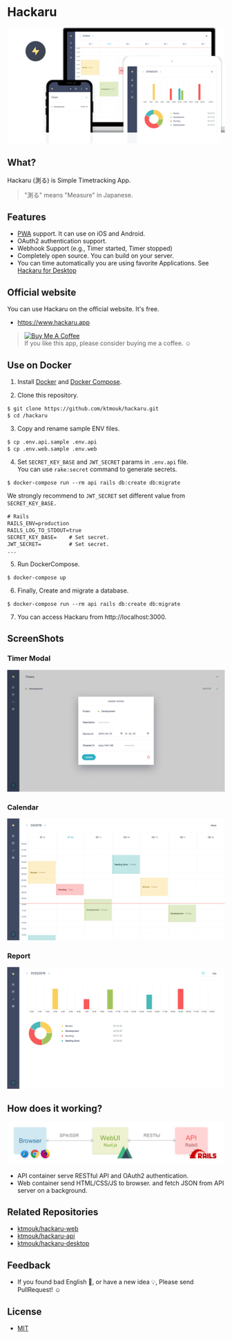 # Hackaru

![Header](./docs/images/header.png)

## What?
Hackaru (測る) is Simple Timetracking App.  
> "測る" means "Measure" in Japanese.

## Features

- [PWA](https://developers.google.com/web/progressive-web-apps/)  support. It can use on iOS and Android.
- OAuth2 authentication support.
- Webhook Support (e.g., Timer started, Timer stopped)
- Completely open source. You can build on your server.
- You can time automatically you are using favorite Applications. See [Hackaru for Desktop](https://github.com/ktmouk/hackaru-desktop)

## Official website
You can use Hackaru on the official website. It's free.
- https://www.hackaru.app

> <a href="https://www.buymeacoffee.com/T4KDHBPV6"><img src="https://www.buymeacoffee.com/assets/img/custom_images/orange_img.png" alt="Buy Me A Coffee" style="height: auto !important;width: auto !important;" ></a>   
> If you like this app, please consider buying me a coffee. :relaxed:

## Use on Docker

1. Install [Docker](https://docs.docker.com/install/) and [Docker Compose](https://docs.docker.com/compose/install/).

2. Clone this repository.
```
$ git clone https://github.com/ktmouk/hackaru.git
$ cd /hackaru
```

3. Copy and rename sample ENV files.
```
$ cp .env.api.sample .env.api
$ cp .env.web.sample .env.web
```

4. Set `SECRET_KEY_BASE` and `JWT_SECRET` params in `.env.api` file.  
You can use `rake:secret` command to generate secrets.  
```
$ docker-compose run --rm api rails db:create db:migrate
```
We strongly recommend to `JWT_SECRET` set different value from `SECRET_KEY_BASE.`  
```
# Rails
RAILS_ENV=production
RAILS_LOG_TO_STDOUT=true
SECRET_KEY_BASE=    # Set secret.
JWT_SECRET=         # Set secret.
...
```
5. Run DockerCompose.
```
$ docker-compose up
```
6. Finally, Create and migrate a database.
```
$ docker-compose run --rm api rails db:create db:migrate
```
7. You can access Hackaru from http://localhost:3000.

## ScreenShots

### Timer Modal
![Timer Modal](./docs/images/home_screen.png)
### Calendar
![Calendar](./docs/images/calendar_screen.png)
### Report
![Report](./docs/images/report_screen.png)

## How does it working?
![Architecture](./docs/images/architecture.png)

- API container serve RESTful API and OAuth2 authentication.
- Web container send HTML/CSS/JS to browser. and fetch JSON from API server on a background.

## Related Repositories
- [ktmouk/hackaru-web](https://github.com/ktmouk/hackaru-web)
- [ktmouk/hackaru-api](https://github.com/ktmouk/hackaru-api)
- [ktmouk/hackaru-desktop](https://github.com/ktmouk/hackaru-desktop)

## Feedback
- If you found bad English :memo:, or have a new idea :bulb:, Please send PullRequest! :relaxed:

## License
- [MIT](./LICENSE)
